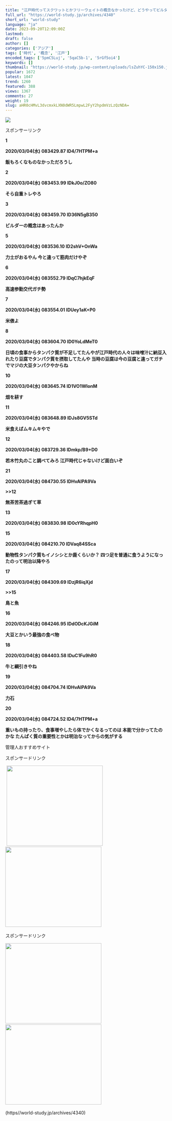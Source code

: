 ```yaml
---
title: "江戸時代ってスクワットとかフリーウェイトの概念なかったけど、どうやってビルダー目指してたの？"
full_url: "https://world-study.jp/archives/4340"
short_url: "world-study"
language: "ja"
date: 2023-09-20T12:09:00Z
lastmod: 
draft: false
author: []
categories: ['アジア']
tags: ['時代', '概念', '江戸']
encoded_tags: ['5pmC5Luj', '5qaC5b-1', '5rGf5oi4']
keywords: []
thumbnail: "https://world-study.jp/wp-content/uploads/lsZuhYC-150x150.jpg"
popular: 1672
latest: 1047
trend: 1260
featured: 388
views: 1367
comments: 27
weight: 19
slug: aHR0cHMvL3dvcmxkLXN0dWR5LmpwL2FyY2hpdmVzLzQzNDA=
---
```


![](https://world-study.jp/wp-content/uploads/lsZuhYC-150x150.jpg)

<div><p class='ps-label'>スポンサーリンク</p><p class='ps-widget'></p><p class='t_h'><strong><p>1 <p> 2020/03/04(水) 083429.87 ID4/7HTPM+a</p></p></strong></p><p class='t_b'><strong><p> 飯もろくなものなかっただろうし </p></strong></p><p></p><p class='t_b'><strong><p>2 <p> 2020/03/04(水) 083453.99 IDkJ0o/ZO80</p></p></strong></p><p class='t_b'><strong><p> そら自重トレやろ </p></strong></p><p class='t_h'><strong><p>3 <p> 2020/03/04(水) 083459.70 ID36N5gB350</p></p></strong></p><p class='t_b'><strong><p> ビルダーの概念はあったんか </p></strong></p><p class='t_h'><strong><p>5 <p> 2020/03/04(水) 083536.10 ID2shV+OnWa</p></p></strong></p><p class='t_b'><strong><p> 力士がおるやん 今と違って筋肉だけやぞ </p></strong></p><p class='t_h'><strong><p>6 <p> 2020/03/04(水) 083552.79 IDqC7hjkEqF</p></p></strong></p><p class='t_b'><strong><p> 高速参勤交代ガチ勢 </p></strong></p><p class='t_h'><strong><p>7 <p> 2020/03/04(水) 083554.01 IDUey1aK+P0</p></p></strong></p><p class='t_b'><strong><p> 米俵よ </p></strong></p><p class='t_h'><strong><p>8 <p> 2020/03/04(水) 083604.70 ID0YoLdMeT0</p></p></strong></p><p class='t_b'><strong><p> 日頃の食事からタンパク質が不足してたんやが江戸時代の人々は味噌汁に納豆入れたり豆腐でタンパク質を摂取してたんや 当時の豆腐は今の豆腐と違ってガチでマジの大豆タンパクやからね </p></strong></p><p class='t_h'><strong><p>10 <p> 2020/03/04(水) 083645.74 ID1VO1WlonM</p></p></strong></p><p class='t_b'><strong><p> 畑を耕す </p></strong></p><p class='t_h'><strong><p>11 <p> 2020/03/04(水) 083648.89 IDJs8GV5STd</p></p></strong></p><p class='t_b'><strong><p> 米食えばムキムキやで </p></strong></p><p class='t_h'><strong><p>12 <p> 2020/03/04(水) 083729.36 IDmkp/B9+D0</p></p></strong></p><p class='t_b'><strong><p> 若木竹丸のこと調べてみろ 江戸時代じゃないけど面白いぞ </p></strong></p><p class='t_h t_i'><strong><p>21 <p> 2020/03/04(水) 084730.55 IDHvAlPA9Va</p></p></strong></p><p class='t_b t_i'><strong><p><p class='anchor'>>>12</p> 無茶苦茶過ぎて草 </p></strong></p><p class='t_h'><strong><p>13 <p> 2020/03/04(水) 083830.98 ID0cYRhqpH0</p></p></strong></p><p class='t_h'><strong><p>15 <p> 2020/03/04(水) 084210.70 IDVaq84SSca</p></p></strong></p><p class='t_b'><strong><p> 動物性タンパク質もイノシシとか鹿くらいか？ 四つ足を普通に食うようになったのって明治以降やろ </p></strong></p><p class='t_h t_i'><strong><p>17 <p> 2020/03/04(水) 084309.69 IDzjR6iqXjd</p></p></strong></p><p class='t_b t_i'><strong><p><p class='anchor'>>>15</p> 鳥と魚 </p></strong></p><p class='t_h'><strong><p>16 <p> 2020/03/04(水) 084246.95 IDdODcKJGiM</p></p></strong></p><p class='t_b'><strong><p> 大豆とかいう最強の食べ物 </p></strong></p><p class='t_h'><strong><p>18 <p> 2020/03/04(水) 084403.58 IDuC1Fu9hR0</p></p></strong></p><p class='t_b'><strong><p> 牛と綱引きやね </p></strong></p><p class='t_h'><strong><p>19 <p> 2020/03/04(水) 084704.74 IDHvAlPA9Va</p></p></strong></p><p class='t_b'><strong><p> 力石 </p></strong></p><p class='t_h'><strong><p>20 <p> 2020/03/04(水) 084724.52 ID4/7HTPM+a</p></p></strong></p><p class='t_b'><strong><p> 重いもの持ったり、食事増やしたら体でかくなるってのは 本能で分かってたのかな たんぱく質の重要性とかは明治なってからの気がする </p></strong></p> <p class='textwidget custom-html-widget'></p><p class='top_rss_down_title'> 管理人おすすめサイト </p> <p class='rss4'> </p><p class='posts-under-1'>スポンサードリンク</p><a href='https//hb.afl.rakuten.co.jp/hsc/22147dca.3eb27a4d.22147dcb.ab9930ba/?link_type=pict&ut=eyJwYWdlIjoic2hvcCIsInR5cGUiOiJwaWN0IiwiY29sIjoxLCJjYXQiOiI0NCIsImJhbiI6IjQ2MDEzNSIsImFtcCI6ZmFsc2V9' target='_blank' rel='nofollow sponsored noopener'><img src='https//hbb.afl.rakuten.co.jp/hsb/22147dca.3eb27a4d.22147dcb.ab9930ba/?me_id=1&me_adv_id=460135&t=pict' border='0' alt='' title=''></a> <a href='https//px.a8.net/svt/ejp?a8mat=3TD6WR+3C9O2A+2PEO+1I1IKX' rel='nofollow'> <img border='0' width='300' height='250' alt='' src='https//www23.a8.net/svt/bgt?aid=230722875202&wid=005&eno=01&mid=s00000012624009077000&mc=1'></a> <img border='0' width='1' height='1' src='https//www10.a8.net/0.gif?a8mat=3TD6WR+3C9O2A+2PEO+1I1IKX' alt=''> <a href='https//px.a8.net/svt/ejp?a8mat=3TD6WR+4491HU+54ZG+609HT' rel='nofollow'> <img border='0' width='300' height='250' alt='' src='https//www29.a8.net/svt/bgt?aid=230722875249&wid=005&eno=01&mid=s00000023974001009000&mc=1'></a> <img border='0' width='1' height='1' src='https//www18.a8.net/0.gif?a8mat=3TD6WR+4491HU+54ZG+609HT' alt=''> <p class='posts-under-1'>スポンサードリンク</p><a href='https//px.a8.net/svt/ejp?a8mat=3BQDI5+2RFHW2+3D3Q+65U41' rel='nofollow'> <img border='0' width='300' height='250' alt='' src='https//www28.a8.net/svt/bgt?aid=201104861167&wid=005&eno=01&mid=s00000015695001035000&mc=1'></a> <img border='0' width='1' height='1' src='https//www17.a8.net/0.gif?a8mat=3BQDI5+2RFHW2+3D3Q+65U41' alt=''> <a href='https//px.a8.net/svt/ejp?a8mat=3H5J7Z+P0B9U+50+35UAKX' rel='nofollow'> <img border='0' width='300' height='250' alt='' src='https//www23.a8.net/svt/bgt?aid=210210191042&wid=005&eno=01&mid=s00000000018019121000&mc=1'></a> <img border='0' width='1' height='1' src='https//www10.a8.net/0.gif?a8mat=3H5J7Z+P0B9U+50+35UAKX' alt=''> </div>

(https//world-study.jp/archives/4340)
